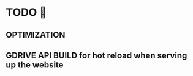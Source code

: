 # TODO 🚧

## OPTIMIZATION

## GDRIVE API BUILD for hot reload when serving up the website

<!-- Your new site is all yours so it doesn't matter if you break it! Try editing the code–add a button element that moves when the user clicks it.

In `index.html`, add this code on the line after the comment with `ADD BUTTON HERE` in it (you can copy and paste the button element HTML):

```html
<button>
    Click me!
</button>
```

Look at the page to see the button. Click it!

Open `script.js` to see the script that makes the button move.

## Keep going! 🚀

Try adding more properties to the CSS `dipped` style for the button to see how the changes appear on click.

-->
